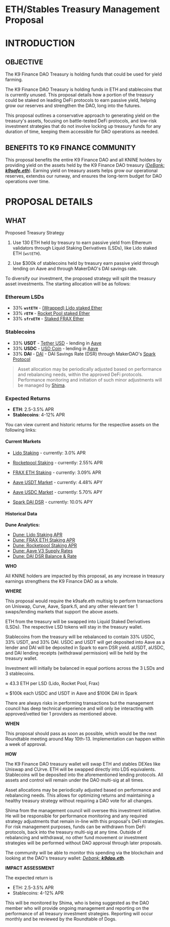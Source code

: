 # **ETH/Stables Treasury Management Proposal**


# INTRODUCTION

## OBJECTIVE

The K9 Finance DAO Treasury is holding funds that could be used for yield farming.

The K9 Finance DAO Treasury is holding funds in ETH and stablecoins that is currently unused. This proposal details how a portion of the treasury could be staked on leading DeFi protocols to earn passive yield, helping grow our reserves and strengthen the DAO, long into the futures.

This proposal outlines a conservative approach to generating yield on the treasury's assets, focusing on battle-tested DeFi protocols, and low-risk investment strategies that do not involve locking up treasury funds for any duration of time, keeping them accessible for DAO operations as needed.



## BENEFITS TO K9 FINANCE COMMUNITY

This proposal benefits the entire K9 Finance DAO and all KNINE holders by providing yield on the assets held by the K9 Finance DAO treasury ([*DeBank: **k9safe.eth***](https://debank.com/profile/0xda4df6e2121edab7c33ed7fe0f109350939eda84)). Earning yield on treasury assets helps grow our operational reserves, extendss our runway, and ensures the long-term budget for DAO operations over time.


# PROPOSAL DETAILS

## WHAT

Proposed Treasury Strategy

1. Use 130 ETH held by treasury to earn passive yield from Ethereum validators through Liquid Staking Derivatives (LSDs), like Lido staked ETH (`wstETH`).
   
2. Use $300k of stablecoins held by treasury earn passive yield through lending on Aave and through MakerDAO's DAI savings rate.

To diversify our investment, the proposed strategy will split the treasury asset investments. The starting allocation will be as follows:

### Ethereum LSDs
- 33% **`wstETH`** - [(Wrapped) Lido staked Ether](https://lido.fi/)
- 33% **`rETH`** - [Rocket Pool staked Ether](https://rocketpool.net/)
- 33% **`sfrxETH`** - [Staked FRAX Ether](https://frax.finance/)


### Stablecoins
- 33% **USDT** - [Tether USD](https://tether.to/) - lending in [Aave](https://aave.com/)
- 33% **USDC** - [USD Coin](https://www.centre.io/usdc) - lending in [Aave](https://aave.com/)
- 33% **DAI** - [DAI](https://makerdao.com/) - DAI Savings Rate (DSR) through MakerDAO's [Spark Protocol](https://app.spark.fi/savings)


> Asset allocation may be periodically adjusted based on performance and rebalancing needs, within the approved DeFi protocols. Performance monitoring and initiation of such minor adjustments will be managed by [Shima](https://twitter.com/MRShimamoto). 


### Expected Returns
- **ETH**: 2.5-3.5% APR
- **Stablecoins**: 4-12% APR

You can view current and historic returns for the respective assets on the following links:

#### Current Markets

- [Lido Staking](https://stake.lido.fi/) - currently: 3.0% APR
- [Rocketpool Staking](https://stake.rocketpool.net/) - currently: 2.55% APR
- [FRAX ETH Staking](https://app.frax.finance/frxeth/stake) - currently: 3.09% APR

- [Aave USDT Market](https://app.aave.com/reserve-overview/?underlyingAsset=0xdac17f958d2ee523a2206206994597c13d831ec7&marketName=proto_mainnet_v3) - currently: 4.48% APY
  
- [Aave USDC Market](https://app.aave.com/reserve-overview/?underlyingAsset=0xa0b86991c6218b36c1d19d4a2e9eb0ce3606eb48&marketName=proto_mainnet_v3) - currently: 5.70% APY

- [Spark DAI DSR](https://app.spark.fi/savings) - currently: 10.0% APY

#### Historical Data
**Dune Analytics:**
- [Dune: Lido Staking APR](https://dune.com/queries/1288160/2264095)
- [Dune: FRAX ETH Staking APR](https://dune.com/queries/2359577/3865413)
- [Dune: Rocketpool Staking APR](https://dune.com/queries/2359581/3865444)
- [Dune: Aave V3 Supply Rates](https://dune.com/queries/1935541/3192840)
- [Dune: DAI DSR Balance & Rate](https://dune.com/queries/2721037/4529604)



**WHO**

All KNINE holders are impacted by this proposal, as any increase in treasury earnings strengthens the K9 Finance DAO as a whole.

**WHERE**

This proposal would require the k9safe.eth multisig to perform transactions on Uniswap, Curve, Aave, Spark.fi, and any other relevant tier 1 swaps/lending markets that support the above assets.

ETH from the treasury will be swapped into Liquid Staked Derivatives (LSDs). The respective LSD tokens will stay in the treasury wallet.

Stablecoins from the treasury will be rebalanced to contain 33% USDC, 33% USDT, and 33% DAI. USDC and USDT will get deposited into Aave as a lender and DAI will be deposited in Spark to earn DSR yield. aUSDT, aUSDC, and DAI lending receipts (withdrawal permission) will be held by the treasury wallet.

Investment will initially be balanced in equal portions across the 3 LSDs and 3 stablecoins. 

≈ 43.3 ETH per LSD (Lido, Rocket Pool, Frax)

≈ $100k each USDC and USDT in Aave and $100K DAI in Spark

There are always risks in performing transactions but the management council has deep technical experience and will only be interacting with approved/vetted tier 1 providers as mentioned above.

**WHEN**

This proposal should pass as soon as possible, which would be the next Roundtable meeting around May 10th-13. Implementation can happen within a week of approval.

**HOW**

The K9 Finance DAO treasury wallet will swap ETH and stables DEXes like Uniswap and CUrve. ETH will be swapped directly into LDS equivalents. Stablecoins will be deposited into the aforementioned lending protocols. All assets and control will remain under the DAO multi-sig at all times.

Asset allocations may be periodically adjusted based on performance and rebalancing needs. This allows for optimizing returns and maintaining a healthy treasury strategy without requiring a DAO vote for all changes. 

Shima from the management council will oversee this investment initiative. He will be responsible for performance monitoring and any required strategy adjustments that remain in-line with this proposal's DeFi strategies. For risk management purposes, funds can be withdrawn from DeFi protocols, back into the treasury multi-sig at any time. Outside of rebalancing and withdrawal, no other fund movement or investment strategies will be performed without DAO approval through later proposals.

The community will be able to monitor this spending via the blockchain and looking at the DAO's treasury wallet: [*Debank: **k9dao.eth***](https://debank.com/profile/0xda4df6e2121edab7c33ed7fe0f109350939eda84). 


**IMPACT ASSESSMENT**

The expected return is 
- ETH: 2.5-3.5% APR
- Stablecoins: 4-12% APR

This will be monitored by Shima, who is being suggested as the DAO member who will provide ongoing management and reporting on the performance of all treasury investment strategies. Reporting will occur monthly and be reviewed by the Roundtable of Dogs.
